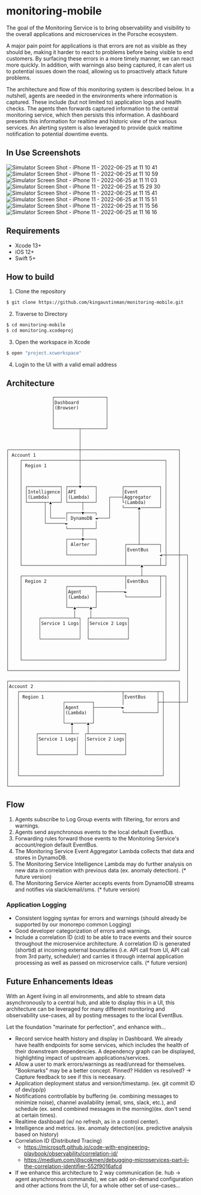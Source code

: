 # monitoring-mobile

The goal of the Monitoring Service is to bring observability and visibility to the overall applications and microservices in the Porsche ecosystem.

A major pain point for applications is that errors are not as visible as they should be, making it harder to react to problems before being visible to end customers. By surfacing these errors in a more timely manner, we can react more quickly. In addition, with warnings also being captured, it can alert us to potential issues down the road, allowing us to proactively attack future problems.

The architecture and flow of this monitoring system is described below. In a nutshell, agents are needed in the environments where information is captured. These include (but not limited to) application logs and health checks. The agents then forwards captured information to the central monitoring service, which then persists this information. A dashboard presents this information for realtime and historic view of the various services. An alerting system is also leveraged to provide quick realtime notification to potential downtime events.

## In Use Screenshots
![Simulator Screen Shot - iPhone 11 - 2022-06-25 at 11 10 41](https://user-images.githubusercontent.com/29511702/175791925-5dc39e90-e6f8-4ee6-8029-6c861dae74f9.png)
![Simulator Screen Shot - iPhone 11 - 2022-06-25 at 11 10 59](https://user-images.githubusercontent.com/29511702/175791926-e2badbad-3c6d-4fa1-93ad-d03d198a28a0.png)
![Simulator Screen Shot - iPhone 11 - 2022-06-25 at 11 11 03](https://user-images.githubusercontent.com/29511702/175791928-d03406c7-a92c-49cd-8d89-14c93a2607ea.png)
![Simulator Screen Shot - iPhone 11 - 2022-06-25 at 15 29 30](https://user-images.githubusercontent.com/29511702/175792280-6368e115-988c-4499-9e10-c0fcf435a14a.png)
![Simulator Screen Shot - iPhone 11 - 2022-06-25 at 11 15 41](https://user-images.githubusercontent.com/29511702/175791930-38efa207-f096-44d1-b349-ce20a1711388.png)
![Simulator Screen Shot - iPhone 11 - 2022-06-25 at 11 15 51](https://user-images.githubusercontent.com/29511702/175791932-e332d69b-6276-48c9-85e3-f8c3be6c1dea.png)
![Simulator Screen Shot - iPhone 11 - 2022-06-25 at 11 15 56](https://user-images.githubusercontent.com/29511702/175791933-a19eb5ae-0eb6-48b2-bc08-1f04ac65cee6.png)
![Simulator Screen Shot - iPhone 11 - 2022-06-25 at 11 16 16](https://user-images.githubusercontent.com/29511702/175791935-93393863-e477-4578-8a4f-a915342b38fb.png)

## Requirements

* Xcode 13+
* iOS 12+
* Swift 5+
## How to build

1) Clone the repository

```bash
$ git clone https://github.com/kingaustinman/monitoring-mobile.git
```

2) Traverse to Directory

```bash
$ cd monitoring-mobile
$ cd monitoring.xcodeproj
```

3) Open the workspace in Xcode

```bash
$ open "project.xcworkspace"
```
4) Login to the UI with a valid email address


## Architecture

```text
                 ┌───────────────────┐
                 │Dashboard          │
                 │(Browser)          │
                 │                   │
                 │                   │
                 │                   │
                 └─────────┬─────────┘
                           │
                           │
                           │
┌──────────────────────────┼────────────────────────────────────┐
│ Account 1                │                                    │
│    ┌─────────────────────┼───────────────────────────────┐    │
│    │ Region 1            │                               │    │
│    │                     │                               │    │
│    │                     │                               │    │
│    │                     │                               │    │
│    │ ┌────────────┐ ┌────▼─────┐         ┌─────────────┐ │    │
│    │ │Intelligence│ │API       │         │Event        │ │    │
│    │ │(Lambda)    │ │(Lambda)  │    ┌────┤Aggregator   │ │    │
│    │ └──────┬─▲───┘ └─────┬────┘    │    └(Lambda)     │ │    │
│    │        │ │           │         │    └─────▲───────┘ │    │
│    │        │ │     ┌─────▼────┐    │          │         │    │
│    │        │ └─────│ DynamoDB ◄────┘          │         │    │
│    │        └───────►          │               │         │    │
│    │                └─────┬────┘               │         │    │
│    │                      │                    │         │    │
│    │                ┌─────▼────┐               │         │    │
│    │                │ Alerter  │          ┌────┴───────┐ │    │
│    │                │          │          │EventBus    │ │    │
│    │                └──────────┘          │            ◄─┼────┼──┐
│    │                                      │            │ │    │  │
│    └──────────────────────────────────────┴─────▲──────┴─┘    │  │
│                                                 │             │  │
│    ┌──────────────────────────────────────┬─────┴──────┬─┐    │  │
│    │ Region 2                             │EventBus    │ │    │  │
│    │                ┌──────────┐          │            │ │    │  │
│    │                │Agent     ├──────────►            │ │    │  │
│    │                │(Lambda)  │          └────────────┘ │    │  │
│    │                │          │                         │    │  │
│    │                └──▲─────▲─┘                         │    │  │
│    │                   │     │                           │    │  │
│    │      ┌────────────┴─┐  ┌┴─────────────┐             │    │  │
│    │      │Service 1 Logs│  │Service 2 Logs│             │    │  │
│    │      │              │  │              │             │    │  │
│    │      │              │  │              │             │    │  │
│    │      └──────────────┘  └──────────────┘             │    │  │
│    │                                                     │    │  │
│    │                                                     │    │  │
│    │                                                     │    │  │
│    └─────────────────────────────────────────────────────┘    │  │
│                                                               │  │
└───────────────────────────────────────────────────────────────┘  │
                                                                   │
┌───────────────────────────────────────────────────────────────┐  │
│Account 2                                                      │  │
│   ┌──────────────────────────────────────┬────────────┬─┐     │  │
│   │ Region 1                             │EventBus    │ │     │  │
│   │                ┌──────────┐          │            ├─┼─────┼──┘
│   │                │Agent     ├──────────►            │ │     │
│   │                │(Lambda)  │          └────────────┘ │     │
│   │                │          │                         │     │
│   │                └──▲─────▲─┘                         │     │
│   │                   │     │                           │     │
│   │      ┌────────────┴──  ┌┴─────────────┐             │     │
│   │      │Service 1 Logs|  │Service 2 Logs│             │     │
│   │      │              │  │              │             │     │
│   │      │              │  │              │             │     │
│   │      └──────────────┘  └──────────────┘             │     │
│   │                                                     │     │
│   │                                                     │     │
│   │                                                     │     │
│   └─────────────────────────────────────────────────────┘     │
│                                                               │
└───────────────────────────────────────────────────────────────┘
```

## Flow

1. Agents subscribe to Log Group events with filtering, for errors and warnings.
2. Agents send asynchronous events to the local default EventBus.
3. Forwarding rules forward those events to the Monitoring Service's account/region default EventBus.
4. The Monitoring Service Event Aggregator Lambda collects that data and stores in DynamoDB.
5. The Monitoring Service Intelligence Lambda may do further analysis on new data in correlation with previous data (ex. anomaly detection). (* future version)
6. The Monitoring Service Alerter accepts events from DynamoDB streams and notifies via slack/email/sms. (* future version)

### Application Logging

* Consistent logging syntax for errors and warnings (should already be supported by our monorepo common Logging)
* Good developer categorization of errors and warnings.
* Include a correlation ID (cid) to be able to trace events and their source throughout the microservice architecture. A correlation ID is generated (shortid) at incoming external boundaries (i.e. API call from UI, API call from 3rd party, scheduler) and carries it through internal application processing as well as passed on microservice calls. (* future version)

## Future Enhancements Ideas

With an Agent living in all environments, and able to stream data asynchronously to a central hub, and able to display this in a UI, this architecture can be leveraged for many different monitoring and observability use-cases, all by posting messages to the local EventBus.

Let the foundation "marinate for perfection", and enhance with...

* Record service health history and display in Dashboard. We already have health endpoints for some services, which includes the health of their downstream dependencies. A dependency graph can be displayed, highlighting impact of upstream applications/services.
* Allow a user to mark errors/warnings as read/unread for themselves. "Bookmarks" may be a better concept. Pinned? Hidden vs resolved? -> Capture feedback to see if this is neceasary.
* Application deployment status and version/timestamp. (ex. git commit ID of dev/pp/p)
* Notifications controllable by buffering (ie. combining messages to minimize noise), channel availability (email, sms, slack, etc.), and schedule (ex. send combined messages in the morning)(ex. don't send at certain times).
* Realtime dashboard (w/ no refresh, as in a control center).
* Intelligence and metrics. (ex. anomaly detection)(ex. predictive analysis based on history)
* Correlation ID (Distributed Tracing)
  * <https://microsoft.github.io/code-with-engineering-playbook/observability/correlation-id/>
  * <https://medium.com/@scokmen/debugging-microservices-part-ii-the-correlation-identifier-552f9016afcd>
* If we enhance this architecture to 2 way communication (ie. hub -> agent asynchronous commands), we can add on-demand configuration and other actions from the UI, for a whole other set of use-cases...
